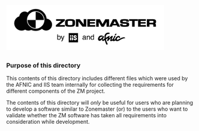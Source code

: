 ![Zonemaster](docs/images/zonemaster_logo_black.png)
==========

### Purpose of this directory

This contents of this directory includes different files which were used by the
AFNIC and IIS team internally for collecting the requirements for different
components of the ZM project.

The contents of this directory will *only* be useful for users who are planning
to develop a software similar to Zonemaster (or) to the users who want to
validate whether the ZM software has taken all requirements into consideration
while development.


